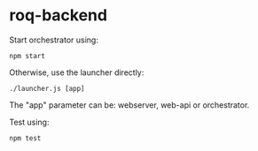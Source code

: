 roq-backend
===========

Start orchestrator using:
```
npm start
```

Otherwise, use the launcher directly:
```
./launcher.js [app]
```
The "app" parameter can be: webserver, web-api or orchestrator.


Test using:
```
npm test
```
